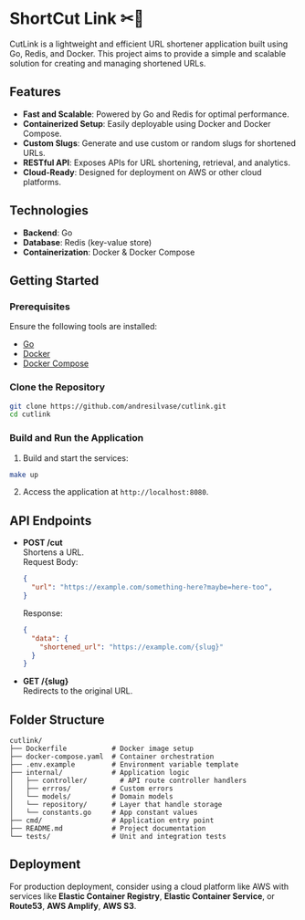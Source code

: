 # ShortCut Link  ✂🔗

CutLink is a lightweight and efficient URL shortener application built using Go, Redis, and Docker. This project aims to provide a simple and scalable solution for creating and managing shortened URLs.

## Features

- **Fast and Scalable**: Powered by Go and Redis for optimal performance.
- **Containerized Setup**: Easily deployable using Docker and Docker Compose.
- **Custom Slugs**: Generate and use custom or random slugs for shortened URLs.
- **RESTful API**: Exposes APIs for URL shortening, retrieval, and analytics.
- **Cloud-Ready**: Designed for deployment on AWS or other cloud platforms.

## Technologies

- **Backend**: Go
- **Database**: Redis (key-value store)
- **Containerization**: Docker & Docker Compose

## Getting Started

### Prerequisites

Ensure the following tools are installed:

- [Go](https://golang.org/doc/install)
- [Docker](https://www.docker.com/)
- [Docker Compose](https://docs.docker.com/compose/)

### Clone the Repository

```bash
git clone https://github.com/andresilvase/cutlink.git
cd cutlink
```

### Build and Run the Application

1. Build and start the services:

```bash
make up
```

2. Access the application at `http://localhost:8080`.

## API Endpoints

- **POST /cut**  
  Shortens a URL.  
  Request Body:  
  ```json
  {
    "url": "https://example.com/something-here?maybe=here-too",  
  }
  ```
  Response:  
  ```json
  {
    "data": {
      "shortened_url": "https://example.com/{slug}"
    }
  }
  ```

- **GET /{slug}**  
  Redirects to the original URL.

## Folder Structure

```plaintext
cutlink/
├── Dockerfile           # Docker image setup
├── docker-compose.yaml  # Container orchestration
├── .env.example         # Environment variable template
├── internal/            # Application logic
│   ├── controller/        # API route controller handlers
│   ├── errros/          # Custom errors
│   └── models/          # Domain models
│   └── repository/      # Layer that handle storage
│   └── constants.go     # App constant values
├── cmd/                 # Application entry point
├── README.md            # Project documentation
└── tests/               # Unit and integration tests
```

## Deployment

For production deployment, consider using a cloud platform like AWS with services like **Elastic Container Registry**, **Elastic Container Service**, or **Route53**, **AWS Amplify**, **AWS S3**.